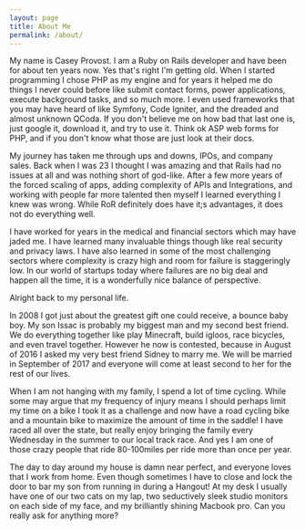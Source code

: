 ```yaml
---
layout: page
title: About Me
permalink: /about/
---
```


My name is Casey Provost. I am a Ruby on Rails developer and have been for about ten years now. Yes that's right I'm getting old. When
I started programming I chose PHP as my engine and for years it helped me do things I never could before like submit contact forms, power applications, execute background tasks, and so much more. I even used frameworks that you may have heard of like Symfony, Code Igniter, and the dreaded and almost unknown QCoda. If you don't believe me on how bad that last one is, just google it, download it, and try to use it. Think ok ASP web forms for PHP, and if you don't know what those are just look at their docs.

My journey has taken me through ups and downs, IPOs, and company sales. Back when I was 23 I thought I was amazing and that Rails had no issues at all and was nothing short of god-like. After a few more years of the forced scaling of apps, adding complexity of APIs and Integrations, and working with people far more talented then myself I learned everything I knew was wrong. While RoR definitely does have it;s advantages, it does not do everything well.

I have worked for years in the medical and financial sectors which may have jaded me. I have learned many invaluable things though like
real security and privacy laws. I have also learned in some of the most challenging sectors where complexity is crazy high and room for
failure is staggeringly low. In our world of startups today where failures are no big deal and happen all the time, it is a wonderfully
nice balance of perspective.

Alright back to my personal life.

In 2008 I got just about the greatest gift one could receive, a bounce baby boy. My son Issac is probably my biggest man and my second
best friend. We do everything together like play Minecraft, build igloos, race bicycles, and even travel together. However he now is
contested, because in August of 2016 I asked my very best friend Sidney to marry me. We will be married in September of 2017 and everyone
will come at least second to her for the rest of our lives.

When I am not hanging with my family, I spend a lot of time cycling. While some may argue that my frequency of injury means I should perhaps limit my time on a bike I took it as a challenge and now have a road cycling bike and a mountain bike to maximize the amount of time in the saddle! I have raced all over the state, but really enjoy bringing the family every Wednesday in the summer to our local track race. And yes I am one of those crazy people that ride 80-100miles per ride more than once per year.

The day to day around my house is damn near perfect, and everyone loves that I work from home. Even though sometimes I have to close and lock
the door to bar my son from running in during a Hangout! At my desk I usually have one of our two cats on my lap, two seductively sleek studio monitors on each side of my face, and my brilliantly shining Macbook pro. Can you really ask for anything more?
